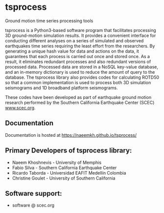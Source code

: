 # tsprocess

Ground motion time series processing tools

tsprocess is a Python3-based software program that facilitates processing 3D ground-motion simulation results. It provides a convenient interface for conducting different analyses on a series of simulated and observed earthquakes time series requiring the least effort from the researchers. By generating a unique hash value for data and actions on the data, it guarantees that each process is carried out once and stored once. As a result, it eliminates redundant processes and also redundant versions of processed data. Processed data are stored in a NoSQL key-value database, and an in-memory dictionary is used to reduce the amount of query to the database. The tsprocess library also provides codes for calculating ROTD50 so that a common implementation is used to process both 3D simulation seismograms and 1D broadband platform seismograms.

These codes have been developed as part of earthquake ground motion research performed by the Southern California Earthquake Center (SCEC) www.scec.org.

## Documentation

Documentation is hosted at https://naeemkh.github.io/tsprocess/

## Primary Developers of tsprocess library:

* Naeem Khoshnevis - University of Memphis
* Fabio Silva - Southern California Earthquake Center
* Ricardo Taborda - Universidad EAFIT Medellín Colombia
* Christine Goulet - University of Southern California

## Software support:
* software @ scec.org 
